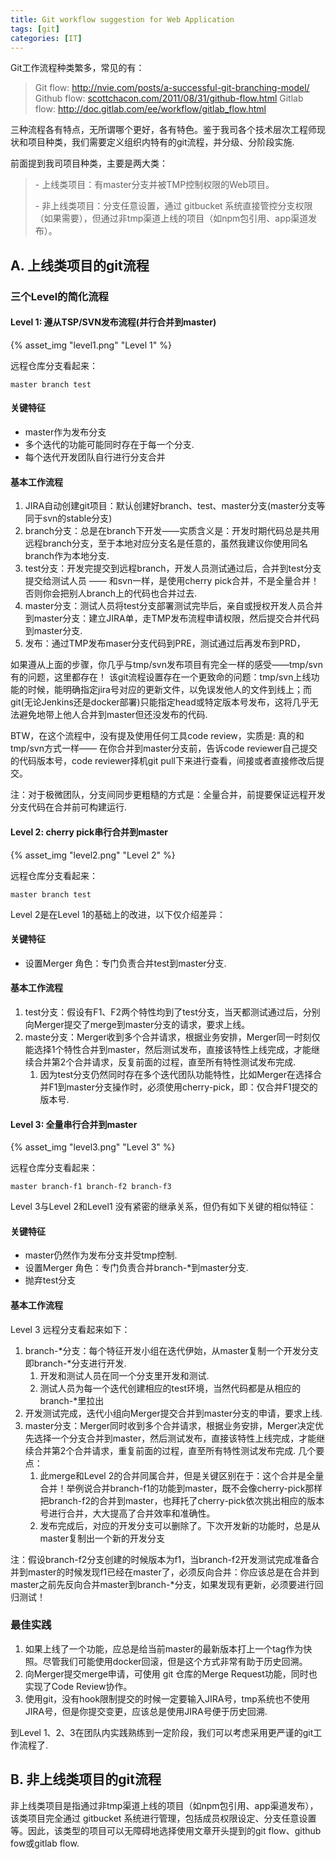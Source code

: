 ```yaml
---
title: Git workflow suggestion for Web Application
tags: [git]
categories: [IT]
---
```


Git工作流程种类繁多，常见的有：

> Git flow: http://nvie.com/posts/a-successful-git-branching-model/
> Github flow: [scottchacon.com/2011/08/31/github-flow.html](http://scottchacon.com/2011/08/31/github-flow.html)
> Gitlab flow: http://doc.gitlab.com/ee/workflow/gitlab_flow.html

三种流程各有特点，无所谓哪个更好，各有特色。鉴于我司各个技术层次工程师现状和项目种类，我们需要定义组织内特有的git流程，并分级、分阶段实施.

前面提到我司项目种类，主要是两大类：

>  \- 上线类项目：有master分支并被TMP控制权限的Web项目。
>
>  \- 非上线类项目：分支任意设置，通过 gitbucket 系统直接管控分支权限（如果需要），但通过非tmp渠道上线的项目（如npm包引用、app渠道发布）。

## A. 上线类项目的git流程

### 三个Level的简化流程

#### Level 1: 遵从TSP/SVN发布流程(并行合并到master)

{% asset_img "level1.png" "Level 1" %}


远程仓库分支看起来：

```
master branch test
```

#### 关键特征

- master作为发布分支
- 多个迭代的功能可能同时存在于每一个分支.
- 每个迭代开发团队自行进行分支合并

#### 基本工作流程

1. JIRA自动创建git项目：默认创建好branch、test、master分支(master分支等同于svn的stable分支)
2. branch分支：总是在branch下开发——实质含义是：开发时期代码总是共用远程branch分支，至于本地对应分支名是任意的，虽然我建议你使用同名branch作为本地分支.
3. test分支：开发完提交到远程branch，开发人员测试通过后，合并到test分支提交给测试人员 —— 和svn一样，是使用cherry pick合并，不是全量合并！否则你会把别人branch上的代码也合并过去.
4. master分支：测试人员将test分支部署测试完毕后，亲自或授权开发人员合并到master分支：建立JIRA单，走TMP发布流程申请权限，然后提交合并代码到master分支.
5. 发布：通过TMP发布maser分支代码到PRE，测试通过后再发布到PRD，

如果遵从上面的步骤，你几乎与tmp/svn发布项目有完全一样的感受——tmp/svn有的问题，这里都存在！ 该git流程设置存在一个更致命的问题：tmp/svn上线功能的时候，能明确指定jira号对应的更新文件，以免误发他人的文件到线上；而git(无论Jenkins还是docker部署)只能指定head或特定版本号发布，这将几乎无法避免地带上他人合并到master但还没发布的代码.

BTW，在这个流程中，没有提及使用任何工具code review，实质是: 真的和tmp/svn方式一样—— 在你合并到master分支前，告诉code reviewer自己提交的代码版本号，code reviewer择机git pull下来进行查看，间接或者直接修改后提交。

注：对于极微团队，分支间同步更粗糙的方式是：全量合并，前提要保证远程开发分支代码在合并前可构建运行.

#### Level 2: cherry pick串行合并到master

{% asset_img "level2.png" "Level 2" %}


远程仓库分支看起来：

```
master branch test
```

Level 2是在Level 1的基础上的改进，以下仅介绍差异：

#### 关键特征

- 设置Merger 角色：专门负责合并test到master分支.

#### 基本工作流程

1. test分支：假设有F1、F2两个特性均到了test分支，当天都测试通过后，分别向Merger提交了merge到master分支的请求，要求上线。
2. maste分支：Merger收到多个合并请求，根据业务安排，Merger同一时刻仅能选择1个特性合并到master，然后测试发布，直接该特性上线完成，才能继续合并第2个合并请求，反复前面的过程，直至所有特性测试发布完成.
   1. 因为test分支仍然同时存在多个迭代团队功能特性，比如Merger在选择合并F1到master分支操作时，必须使用cherry-pick，即：仅合并F1提交的版本号.

#### Level 3: 全量串行合并到master

{% asset_img "level3.png" "Level 3" %}

远程仓库分支看起来：

```
master branch-f1 branch-f2 branch-f3
```

Level 3与Level 2和Level1 没有紧密的继承关系，但仍有如下关键的相似特征：

#### 关键特征

- master仍然作为发布分支并受tmp控制.
- 设置Merger 角色：专门负责合并branch-*到master分支.
- 抛弃test分支

#### 基本工作流程

Level 3 远程分支看起来如下：

1. branch-*分支：每个特征开发小组在迭代伊始，从master复制一个开发分支即branch-*分支进行开发.
   1. 开发和测试人员在同一个分支里开发和测试.
   2. 测试人员为每一个迭代创建相应的test环境，当然代码都是从相应的branch-*里拉出
2. 开发测试完成，迭代小组向Merger提交合并到master分支的申请，要求上线.
3. master分支：Merger同时收到多个合并请求，根据业务安排，Merger决定优先选择一个分支合并到master，然后测试发布，直接该特性上线完成，才能继续合并第2个合并请求，重复前面的过程，直至所有特性测试发布完成. 几个要点：
   1. 此merge和Level 2的合并同属合并，但是关键区别在于：这个合并是全量合并！举例说合并branch-f1的功能到master，既不会像cherry-pick那样把branch-f2的合并到master，也拜托了cherry-pick依次挑出相应的版本号进行合并，大大提高了合并效率和准确性。
   2. 发布完成后，对应的开发分支可以删除了。下次开发新的功能时，总是从master复制出一个新的开发分支

注：假设branch-f2分支创建的时候版本为f1，当branch-f2开发测试完成准备合并到master的时候发现f1已经在master了，必须反向合并：你应该总是在合并到master之前先反向合并master到branch-*分支，如果发现有更新，必须要进行回归测试！

### 最佳实践

1. 如果上线了一个功能，应总是给当前master的最新版本打上一个tag作为快照。尽管我们可能使用docker回滚，但是这个方式非常有助于历史回溯。
2. 向Merger提交merge申请，可使用 git 仓库的Merge Request功能，同时也实现了Code Review协作。
3. 使用git，没有hook限制提交的时候一定要输入JIRA号，tmp系统也不使用JIRA号，但是你提交变更，应该总是使用JIRA号便于历史回溯.

到Level 1、2、3在团队内实践熟练到一定阶段，我们可以考虑采用更严谨的git工作流程了.

## B. 非上线类项目的git流程

非上线类项目是指通过非tmp渠道上线的项目（如npm包引用、app渠道发布），该类项目完全通过 gitbucket 系统进行管理，包括成员权限设定、分支任意设置等。因此，该类型的项目可以无障碍地选择使用文章开头提到的git flow、github fow或gitlab flow.



